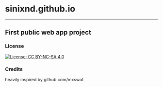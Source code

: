 # sinixnd.github.io
---

## First public web app project

### License

[![License: CC BY-NC-SA 4.0](https://licensebuttons.net/l/by-nc-sa/4.0/80x15.png)](https://creativecommons.org/licenses/by-nc-sa/4.0/)

### Credits

heavily inspired by github.com/mxswat
